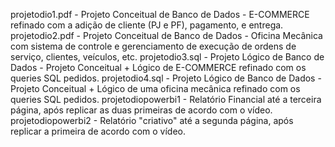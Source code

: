 projetodio1.pdf - Projeto Conceitual de Banco de Dados - E-COMMERCE refinado com a adição de cliente (PJ e PF), pagamento, e entrega.
projetodio2.pdf - Projeto Conceitual de Banco de Dados - Oficina Mecânica com sistema de controle e gerenciamento de execução de ordens de serviço, clientes, veículos, etc.
projetodio3.sql - Projeto Lógico de Banco de Dados - Projeto Conceitual + Lógico de E-COMMERCE refinado com os queries SQL pedidos.
projetodio4.sql - Projeto Lógico de Banco de Dados - Projeto Conceitual + Lógico de uma oficina mecânica refinado com os queries SQL pedidos.
projetodiopowerbi1 - Relatório Financial até a terceira página, após replicar as duas primeiras de acordo com o vídeo.
projetodiopowerbi2 - Relatório "criativo" até a segunda página, após replicar a primeira de acordo com o vídeo.
